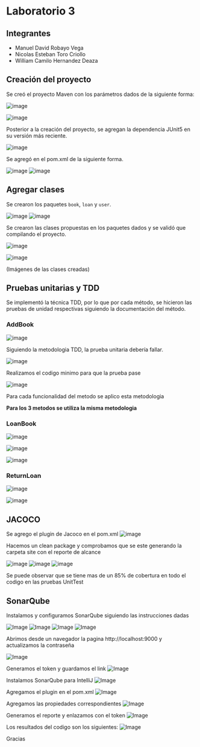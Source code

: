 # Laboratorio 3

## Integrantes

- Manuel David Robayo Vega
- Nicolas Esteban Toro Criollo
- William Camilo Hernandez Deaza
## Creación del proyecto
Se creó el proyecto Maven con los parámetros dados de la siguiente forma:

![image](/images/Imagen1.png)

![image](/images/Imagen2.png)

Posterior a la creación del proyecto, se agregan la dependencia JUnit5 en su versión más reciente.

![image](/images/Imagen3.png)

Se agregó en el pom.xml de la siguiente forma.

![image](/images/Imagen4.png)
![image](/images/Imagen5.png)

## Agregar clases

Se crearon los paquetes ```book```, ```loan``` y ```user```.

![image](/images/Imagen6.png)
![image](/images/Imagen7.png)

Se crearon las clases propuestas en los paquetes dados y se validó que compilando el proyecto.

![image](/images/Classes.png)

![image](/images/Classes1.png)

(Imágenes de las clases creadas)

## Pruebas unitarias y TDD

Se implementó la técnica TDD, por lo que por cada método, se hicieron las pruebas de unidad respectivas siguiendo la documentación del método.
### AddBook

![image](/images/AddBook.png)

Siguiendo la metodologia TDD, la prueba unitaria debería fallar.

![image](/images/AddBook1.png)

Realizamos el codigo minimo para que la prueba pase

![image](/images/addBook_Code.png)

Para cada funcionalidad del metodo se aplico esta metodologia 

**Para los 3 metodos se utiliza la misma metodologia**

### LoanBook

![image](/images/loanabook3.png)


![image](/images/loanabook2.png)


![image](/images/loanabook4.png)


### ReturnLoan

![image](/images/ReturnLoan1.png)

![image](/images/ReturnLoan_Code.png)

## JACOCO

Se agrego el plugin de Jacoco en el pom.xml
![image](/images/jacoco.png)

Hacemos un clean package y comprobamos que se este generando la carpeta site con el reporte de alcance

![image](/images/jacoco1.png)
![image](/images/jacoco2.png)
![image](/images/jacoco3.png)

Se puede observar que se tiene mas de un 85% de cobertura en todo el codigo en las pruebas UnitTest

## SonarQube

Instalamos y configuramos SonarQube siguiendo las instrucciones dadas

![Image](/images/SonarQube.png)
![Image](/images/SonarQube1.png)
![Image](/images/SonarQube2.png)
![Image](/images/SonarQube3.png)

Abrimos desde un navegador la pagina http://localhost:9000 y actualizamos la contraseña

![Image](/images/SonarQube4.png)

Generamos el token y guardamos el link
![Image](/images/SonarQube5.png)

Instalamos SonarQube para IntelliJ
![Image](/images/SonarQube6.png)

Agregamos el plugin en el pom.xml
![Image](/images/SonarQube7.png)

Agregamos las propiedades correspondientes
![Image](/images/SonarQube8.png)

Generamos el reporte y enlazamos con el token
![Image](/images/SonarQube9.png)

Los resultados del codigo son los siguientes:
![Image](/images/SonarQube10.png)

Gracias